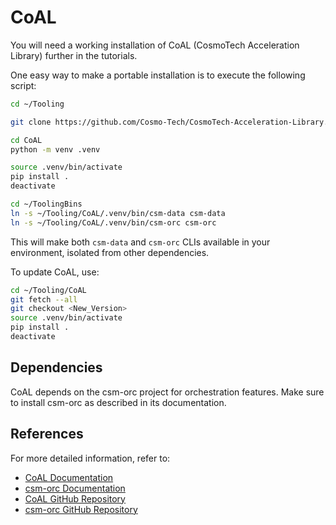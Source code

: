 # CoAL

You will need a working installation of CoAL (CosmoTech Acceleration Library) further in the tutorials.

One easy way to make a portable installation is to execute the following script:

```bash title="Portable CoAL install"
cd ~/Tooling

git clone https://github.com/Cosmo-Tech/CosmoTech-Acceleration-Library.git CoAL

cd CoAL
python -m venv .venv

source .venv/bin/activate
pip install .
deactivate

cd ~/ToolingBins
ln -s ~/Tooling/CoAL/.venv/bin/csm-data csm-data
ln -s ~/Tooling/CoAL/.venv/bin/csm-orc csm-orc
```

This will make both `csm-data` and `csm-orc` CLIs available in your environment, isolated from other dependencies.

To update CoAL, use:

```bash title="Update CoAL"
cd ~/Tooling/CoAL
git fetch --all
git checkout <New_Version>
source .venv/bin/activate
pip install .
deactivate
```

## Dependencies

CoAL depends on the csm-orc project for orchestration features. Make sure to install csm-orc as described in its documentation.

## References

For more detailed information, refer to:

* [CoAL Documentation](https://cosmo-tech.github.io/CosmoTech-Acceleration-Library/)
* [csm-orc Documentation](https://cosmo-tech.github.io/run-orchestrator/)
* [CoAL GitHub Repository](https://github.com/Cosmo-Tech/CosmoTech-Acceleration-Library)
* [csm-orc GitHub Repository](https://github.com/Cosmo-Tech/run-orchestrator)
